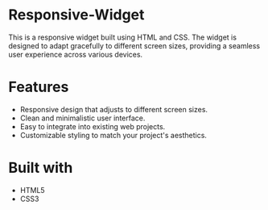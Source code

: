 # Responsive-Widget
This is a responsive widget built using HTML and CSS. The widget is designed to adapt gracefully to different screen sizes, providing a seamless user experience across various devices.

# Features
-  Responsive design that adjusts to different screen sizes.
-  Clean and minimalistic user interface.
-  Easy to integrate into existing web projects.
-  Customizable styling to match your project's aesthetics.

# Built with
-  HTML5
-  CSS3